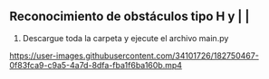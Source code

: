 ## Reconocimiento de obstáculos tipo H y | |

1. Descargue toda la carpeta y ejecute el archivo main.py

https://user-images.githubusercontent.com/34101726/182750467-0f83fca9-c9a5-4a7d-8dfa-fba1f6ba160b.mp4

